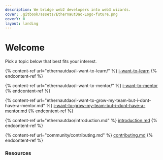 ```yaml
---
description: We bridge web2 developers into web3 wizards.
cover: .gitbook/assets/EthernautDao-Logo-future.png
coverY: 0
layout: landing
---
```


# Welcome

Pick a topic below that best fits your interest.

{% content-ref url="ethernautdao/i-want-to-learn/" %}
[i-want-to-learn](ethernautdao/i-want-to-learn/)
{% endcontent-ref %}

{% content-ref url="ethernautdao/i-want-to-mentor/" %}
[i-want-to-mentor](ethernautdao/i-want-to-mentor/)
{% endcontent-ref %}

{% content-ref url="ethernautdao/i-want-to-grow-my-team-but-i-dont-have-a-mentor.md" %}
[i-want-to-grow-my-team-but-i-dont-have-a-mentor.md](ethernautdao/i-want-to-grow-my-team-but-i-dont-have-a-mentor.md)
{% endcontent-ref %}

{% content-ref url="ethernautdao/introduction.md" %}
[introduction.md](ethernautdao/introduction.md)
{% endcontent-ref %}

{% content-ref url="community/contributing.md" %}
[contributing.md](community/contributing.md)
{% endcontent-ref %}

### Resources

